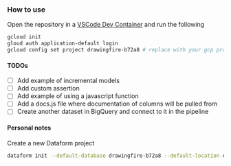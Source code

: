 
### How to use

Open the repository in a [VSCode Dev Container](https://code.visualstudio.com/docs/devcontainers/containers)  and run the following 

```bash
gcloud init
gloud auth application-default login
gcloud config set project drawingfire-b72a8 # replace with your gcp project id
```

#### TODOs

- [ ] Add example of incremental models
- [ ] Add custom assertion
- [ ] Add example of using a javascript function 
- [ ] Add a docs.js file where documentation of columns will be pulled from
- [ ] Create another dataset in BigQuery and connect to it in the pipeline

#### Personal notes 

Create a new Dataform project

```bash
dataform init --default-database drawingfire-b72a8 --default-location europe-west2
```
